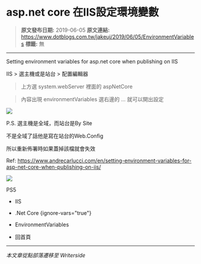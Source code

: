 # asp.net core 在IIS設定環境變數

> **原文發布日期:** 2019-06-05
> **原文連結:** https://www.dotblogs.com.tw/jakeuj/2019/06/05/EnvironmentVariables
> **標籤:** 無

---

Setting environment variables for asp.net core when publishing on IIS

IIS > 選主機或是站台 > 配置編輯器

> 上方選 system.webServer 裡面的 aspNetCore

> 內容出現 environmentVariables 選右邊的 ... 就可以開出設定

![](https://dotblogsfile.blob.core.windows.net/user/jakeuj/63e6f4fa-fcb4-4ac8-89c7-e06a1cd6fca0/1559740300_73616.PNG)

P.S. 選主機是全域，而站台是By Site

不是全域了話他是寫在站台的Web.Config

所以重新佈署時如果蓋掉該檔就會失效

Ref: <https://www.andrecarlucci.com/en/setting-environment-variables-for-asp-net-core-when-publishing-on-iis/>

![](https://card.psnprofiles.com/1/jakeuj.png)

PS5

* IIS
* .Net Core
{ignore-vars="true"}
* EnvironmentVariables

* 回首頁

---

*本文章從點部落遷移至 Writerside*
